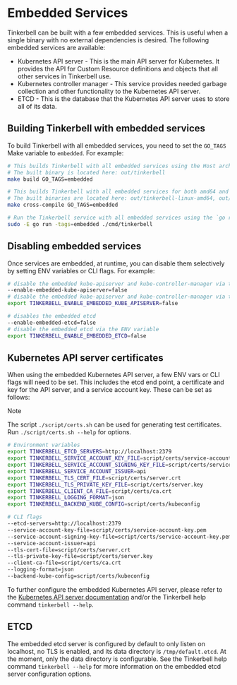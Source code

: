 # Embedded Services

Tinkerbell can be built with a few embedded services. This is useful when a single binary with no external dependencies is desired.
The following embedded services are available:

- Kubernetes API server - This is the main API server for Kubernetes. It provides the API for Custom Resource definitions and objects that all other services in Tinkerbell use.
- Kubernetes controller manager - This service provides needed garbage collection and other functionality to the Kubernetes API server.
- ETCD - This is the database that the Kubernetes API server uses to store all of its data.

## Building Tinkerbell with embedded services

To build Tinkerbell with all embedded services, you need to set the `GO_TAGS` Make variable to `embedded`. For example:

```bash
# This builds Tinkerbell with all embedded services using the Host architecture.
# The built binary is located here: out/tinkerbell
make build GO_TAGS=embedded

# This builds Tinkerbell with all embedded services for both amd64 and arm64 architectures.
# The built binaries are located here: out/tinkerbell-linux-amd64, out/tinkerbell-linux-arm64
make cross-compile GO_TAGS=embedded

# Run the Tinkerbell service with all embedded services using the `go run` command.
sudo -E go run -tags=embedded ./cmd/tinkerbell
```

## Disabling embedded services

Once services are embedded, at runtime, you can disable them selectively by setting ENV variables or CLI flags. For example:

```bash
# disable the embedded kube-apiserver and kube-controller-manager via the CLI flag
--enable-embedded-kube-apiserver=false
# disable the embedded kube-apiserver and kube-controller-manager via the ENV variable
export TINKERBELL_ENABLE_EMBEDDED_KUBE_APISERVER=false

# disables the embedded etcd
--enable-embedded-etcd=false
# disable the embedded etcd via the ENV variable
export TINKERBELL_ENABLE_EMBEDDED_ETCD=false
```

## Kubernetes API server certificates

When using the embedded Kubernetes API server, a few ENV vars or CLI flags will need to be set. This includes the etcd end point, a certificate and key for the API server, and a service account key. These can be set as follows:

> [!NOTE]  
> The script `./script/certs.sh` can be used for generating test certificates. Run `./script/certs.sh --help` for options.

```bash
# Environment variables
export TINKERBELL_ETCD_SERVERS=http://localhost:2379
export TINKERBELL_SERVICE_ACCOUNT_KEY_FILE=script/certs/service-account-key.pem
export TINKERBELL_SERVICE_ACCOUNT_SIGNING_KEY_FILE=script/certs/service-account-key.pem
export TINKERBELL_SERVICE_ACCOUNT_ISSUER=api
export TINKERBELL_TLS_CERT_FILE=script/certs/server.crt
export TINKERBELL_TLS_PRIVATE_KEY_FILE=script/certs/server.key
export TINKERBELL_CLIENT_CA_FILE=script/certs/ca.crt
export TINKERBELL_LOGGING_FORMAT=json
export TINKERBELL_BACKEND_KUBE_CONFIG=script/certs/kubeconfig

# CLI flags
--etcd-servers=http://localhost:2379
--service-account-key-file=script/certs/service-account-key.pem
--service-account-signing-key-file=script/certs/service-account-key.pem
--service-account-issuer=api
--tls-cert-file=script/certs/server.crt
--tls-private-key-file=script/certs/server.key
--client-ca-file=script/certs/ca.crt
--logging-format=json
--backend-kube-config=script/certs/kubeconfig
```

To further configure the embedded Kubernetes API server, please refer to the [Kubernetes API server documentation](https://kubernetes.io/docs/reference/command-line-tools-reference/kube-apiserver/) and/or the Tinkerbell help command `tinkerbell --help`.

## ETCD

The embedded etcd server is configured by default to only listen on localhost, no TLS is enabled, and its data directory is `/tmp/default.etcd`. At the moment, only the data directory is configurable. See the Tinkerbell help command `tinkerbell --help` for more information on the embedded etcd server configuration options.
